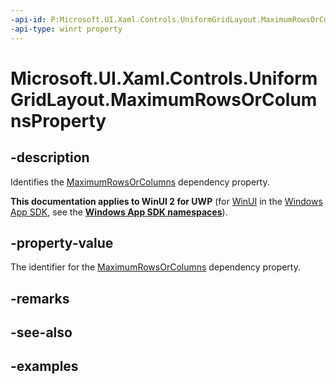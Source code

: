 ```yaml
---
-api-id: P:Microsoft.UI.Xaml.Controls.UniformGridLayout.MaximumRowsOrColumnsProperty
-api-type: winrt property
---
```


# Microsoft.UI.Xaml.Controls.UniformGridLayout.MaximumRowsOrColumnsProperty

<!--
public static Windows.UI.Xaml.DependencyProperty MaximumRowsOrColumnsProperty { get; }
-->

## -description

Identifies the [MaximumRowsOrColumns](uniformgridlayout_maximumrowsorcolumns.md) dependency property.

**This documentation applies to WinUI 2 for UWP** (for [WinUI](/windows/apps/winui/winui3/) in the [Windows App SDK](/windows/apps/windows-app-sdk/), see the **[Windows App SDK namespaces](/windows/windows-app-sdk/api/winrt/)**).

## -property-value

The identifier for the [MaximumRowsOrColumns](uniformgridlayout_maximumrowsorcolumns.md) dependency property.

## -remarks

## -see-also

## -examples

